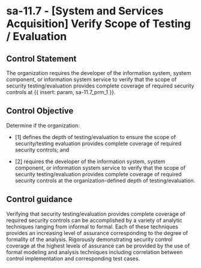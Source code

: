 # sa-11.7 - \[System and Services Acquisition\] Verify Scope of Testing / Evaluation

## Control Statement

The organization requires the developer of the information system, system component, or information system service to verify that the scope of security testing/evaluation provides complete coverage of required security controls at {{ insert: param, sa-11.7_prm_1 }}.

## Control Objective

Determine if the organization:

- \[1\] defines the depth of testing/evaluation to ensure the scope of security/testing evaluation provides complete coverage of required security controls; and

- \[2\] requires the developer of the information system, system component, or information system service to verify that the scope of security testing/evaluation provides complete coverage of required security controls at the organization-defined depth of testing/evaluation.

## Control guidance

Verifying that security testing/evaluation provides complete coverage of required security controls can be accomplished by a variety of analytic techniques ranging from informal to formal. Each of these techniques provides an increasing level of assurance corresponding to the degree of formality of the analysis. Rigorously demonstrating security control coverage at the highest levels of assurance can be provided by the use of formal modeling and analysis techniques including correlation between control implementation and corresponding test cases.
